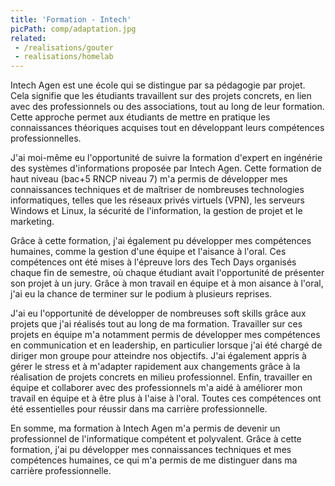 ```yaml
---
title: 'Formation - Intech'
picPath: comp/adaptation.jpg
related:
 - /realisations/gouter
 - realisations/homelab
---
```

Intech Agen est une école qui se distingue par sa pédagogie par projet. Cela signifie que les étudiants travaillent sur des projets concrets, en lien avec des professionnels ou des associations, tout au long de leur formation. Cette approche permet aux étudiants de mettre en pratique les connaissances théoriques acquises tout en développant leurs compétences professionnelles.

J'ai moi-même eu l'opportunité de suivre la formation d'expert en ingénérie des systèmes d'informations proposée par Intech Agen. Cette formation de haut niveau (bac+5 RNCP niveau 7) m'a permis de développer mes connaissances techniques et de maîtriser de nombreuses technologies informatiques, telles que les réseaux privés virtuels (VPN), les serveurs Windows et Linux, la sécurité de l'information, la gestion de projet et le marketing.

Grâce à cette formation, j'ai également pu développer mes compétences humaines, comme la gestion d'une équipe et l'aisance à l'oral. Ces compétences ont été mises à l'épreuve lors des Tech Days organisés chaque fin de semestre, où chaque étudiant avait l'opportunité de présenter son projet à un jury. Grâce à mon travail en équipe et à mon aisance à l'oral, j'ai eu la chance de terminer sur le podium à plusieurs reprises.

J'ai eu l'opportunité de développer de nombreuses soft skills grâce aux projets que j'ai réalisés tout au long de ma formation. Travailler sur ces projets en équipe m'a notamment permis de développer mes compétences en communication et en leadership, en particulier lorsque j'ai été chargé de diriger mon groupe pour atteindre nos objectifs. J'ai également appris à gérer le stress et à m'adapter rapidement aux changements grâce à la réalisation de projets concrets en milieu professionnel. Enfin, travailler en équipe et collaborer avec des professionnels m'a aidé à améliorer mon travail en équipe et à être plus à l'aise à l'oral. Toutes ces compétences ont été essentielles pour réussir dans ma carrière professionnelle.

En somme, ma formation à Intech Agen m'a permis de devenir un professionnel de l'informatique compétent et polyvalent. Grâce à cette formation, j'ai pu développer mes connaissances techniques et mes compétences humaines, ce qui m'a permis de me distinguer dans ma carrière professionnelle.
